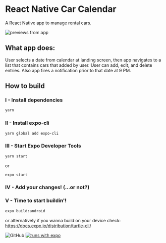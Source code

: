 # React Native Car Calendar
A React Native app to manage rental cars.

![previews from app](https://ashnwor.github.io/images/callendarApp.png)

## What app does:

User selects a date from calendar at landing screen, then app navigates to a list that contains cars that added by user. User can add, edit, and delete entries. Also app fires a notification prior to that date at 9 PM.

## How to build

### I - Install dependencies
```bash
yarn
```
### II - Install expo-cli
```bash
yarn global add expo-cli
```
### III - Start Expo Developer Tools
```bash
yarn start
```
or
```bash
expo start
```
### IV - Add your changes! (...or not?)

### V - Time to start buildin'!
```bash
expo build:android
```
or alternatively if you wanna build on your device check: https://docs.expo.io/distribution/turtle-cli/

![GitHub](https://img.shields.io/github/license/Ashnwor/rn-car-calendar)
[![runs with expo](https://img.shields.io/badge/Runs%20with%20Expo-000.svg?style=flat-square&logo=EXPO&labelColor=f3f3f3&logoColor=000)](https://expo.io/)
